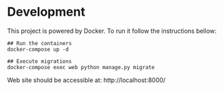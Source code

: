 # Development
This project is powered by Docker. To run it follow the instructions bellow:

```
## Run the containers
docker-compose up -d

## Execute migrations
docker-compose exec web python manage.py migrate
```

Web site should be accessible at: http://localhost:8000/
